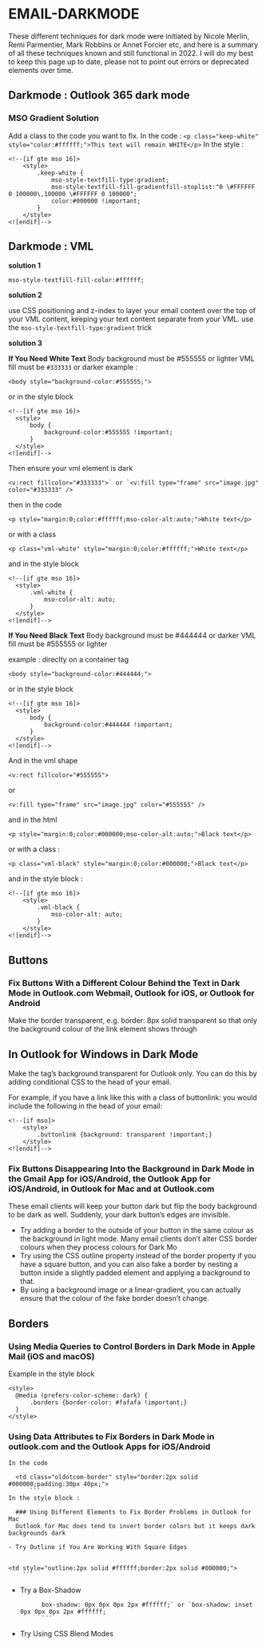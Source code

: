# EMAIL-DARKMODE
These different techniques for dark mode were initiated by Nicole Merlin, Remi Parmentier, Mark Robbins or Annet Forcier etc, and here is a summary of all these techniques known and still functional in 2022. I will do my best to keep this page up to date, please not to point out errors or deprecated elements over time.


## Darkmode : Outlook 365 dark mode

### MSO Gradient Solution

Add a class to the code you want to fix. 
In the code :
`<p class="keep-white" style="color:#ffffff;">This text will remain WHITE</p>`
In the style :
```
<!--[if gte mso 16]>
    <style>
        .keep-white {
            mso-style-textfill-type:gradient;
            mso-style-textfill-fill-gradientfill-stoplist:"0 \#FFFFFF 0 100000\,100000 \#FFFFFF 0 100000";
            color:#000000 !important;
        }
    </style>
<![endif]-->
```

## Darkmode : VML

**solution 1**
```
mso-style-textfill-fill-color:#ffffff;
```

**solution 2**

 use CSS positioning and z-index to layer your email content over the top of your VML content, keeping your text content separate from your VML. 
 use the `mso-style-textfill-type:gradient` trick
 
**solution 3**

 **If You Need White Text**
Body background must be #555555 or lighter
VML fill must be `#333333` or darker
example : 
```
<body style="background-color:#555555;">
```
  or in the style block
  ```
  <!--[if gte mso 16]>
    <style>
        body {
            background-color:#555555 !important;
        }
    </style>
<![endif]-->
```
  
  Then ensure your vml element is dark
  
```
<v:rect fillcolor="#333333">` or `<v:fill type="frame" src="image.jpg" color="#333333" />
```
  then in the code
 ```
 <p style="margin:0;color:#ffffff;mso-color-alt:auto;">White text</p>
 ```
  
  or with a class
```
<p class="vml-white" style="margin:0;color:#ffffff;">White text</p>
```
  and in the style block
  ```
  <!--[if gte mso 16]>
    <style>
        .vml-white {
            mso-color-alt: auto;
        }
    </style>
<![endif]-->
```
  
**If You Need Black Text**
Body background must be #444444 or darker
VML fill must be #555555 or lighter

example : direclty on a container tag
```
<body style="background-color:#444444;">
```
or in the style block
  ```
  <!--[if gte mso 16]>
    <style>
        body {
            background-color:#444444 !important;
        }
    </style>
<![endif]-->
```
  And in the vml shape
  
```
<v:rect fillcolor="#555555">
```
or 
```
<v:fill type="frame" src="image.jpg" color="#555555" />
```
  

and in the html
```
<p style="margin:0;color:#000000;mso-color-alt:auto;">Black text</p>
```
  
  or with a class :
  
```
<p class="vml-black" style="margin:0;color:#000000;">Black text</p>
```
  
  and in the style block : 
```
<!--[if gte mso 16]>
    <style>
        .vml-black {
            mso-color-alt: auto;
        }
    </style>
<![endif]-->
```
  ## Buttons
  ### Fix Buttons With a Different Colour Behind the Text in Dark Mode in Outlook.com Webmail, Outlook for iOS, or Outlook for Android
  Make the border transparent, e.g. border: 8px solid transparent so that only the background colour of the link element shows through
  ## In Outlook for Windows in Dark Mode
  Make the <a> tag’s background transparent for Outlook only. You can do this by adding conditional CSS to the head of your email.

For example, if you have a link like this with a class of buttonlink: <a class="buttonlink"> you would include the following in the head of your email:
  
```
<!--[if mso]>
    <style>
        .buttonlink {background: transparent !important;}
    </style>
<![endif]-->
```
  ### Fix Buttons Disappearing Into the Background in Dark Mode in the Gmail App for iOS/Android, the Outlook App for iOS/Android, in Outlook for Mac and at Outlook.com
  These email clients will keep your button dark but flip the body background to be dark as well. Suddenly, your dark button’s edges are invisible.
  
  - Try adding a border to the outside of your button in the same colour as the background in light mode. Many email clients don’t alter CSS border colours when they process colours for Dark Mo
  - Try using the CSS outline property instead of the border property if you have a square button, and you can also fake a border by nesting a button inside a slightly padded element and applying a background to that. 
  - By using a background image or a linear-gradient, you can actually ensure that the colour of the fake border doesn’t change.
  
  
  ## Borders
  ### Using Media Queries to Control Borders in Dark Mode in Apple Mail (iOS and macOS)
  
  Example in the style block 
  ```
  <style>
    @media (prefers-color-scheme: dark) {
        .borders {border-color: #fafafa !important;}
    }
</style>
```

### Using Data Attributes to Fix Borders in Dark Mode in outlook.com and the Outlook Apps for iOS/Android

	In the code
  ```
	<td class="oldotcom-border" style="border:2px solid #000000;padding:30px 40px;">
		```
  In the style block :
  ```
  <style>
    [data-ogsc] .oldotcom-border, 
    [data-ogsc] .oldotcom-border .btnlink {
        border: 2px solid white !important;
    }
</style>
```
  ### Using Different Elements to Fix Border Problems in Outlook for Mac
  Outlook for Mac does tend to invert border colors but it keeps dark backgrounds dark
  
- Try Outline if You Are Working With Square Edges
		
  ```
	<td style="outline:2px solid #ffffff;border:2px solid #000000;">
		```
- Try a Box-Shadow
		
  ```
		box-shadow: 0px 0px 0px 2px #ffffff;` or `box-shadow: inset 0px 0px 0px 2px #ffffff;
		```
- Try Using CSS Blend Modes
  

